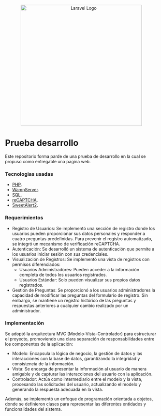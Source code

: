 <p align="center"><a href=https://www.php.net/"" target="_blank"><img src="https://cdn.freebiesupply.com/logos/large/2x/php-1-logo-png-transparent.png" width="400" alt="Laravel Logo"></a></p>


# Prueba desarrollo
Este repositorio forma parde de una prueba de desarrollo en la cual se propuso como entregable una pagina web.


### Tecnologias usadas

- [PHP](https://www.php.net/).
- [WampServer](https://wampserver.aviatechno.net/).
- [SQL](https://wampserver.aviatechno.net/).
- [reCAPTCHA](https://developers.google.com/recaptcha/docs/v3?hl=es-419).
- [SweetAlert2](https://developers.google.com/recaptcha/docs/v3?hl=es-419).

### Requerimientos

- Registro de Usuarios: Se implementó una sección de registro donde los usuarios pueden proporcionar sus datos personales y responder a cuatro preguntas predefinidas. Para prevenir el registro automatizado, se integró un mecanismo de verificación reCAPTCHA.
- Autenticación: Se desarrolló un sistema de autenticación que permite a los usuarios iniciar sesión con sus credenciales.
- Visualización de Registros: Se implementó una vista de registros con permisos diferenciados:
  - Usuarios Administradores: Pueden acceder a la información completa de todos los usuarios registrados.
  - Usuarios Estándar: Solo pueden visualizar sus propios datos registrados.
- Gestión de Preguntas: Se proporcionó a los usuarios administradores la capacidad de modificar las preguntas del formulario de registro. Sin embargo, se mantiene un registro histórico de las preguntas y respuestas anteriores a cualquier cambio realizado por un administrador.

### Implementación
Se adoptó la arquitectura MVC (Modelo-Vista-Controlador) para estructurar el proyecto, promoviendo una clara separación de responsabilidades entre los componentes de la aplicación:

- Modelo: Encapsula la lógica de negocio, la gestión de datos y las interacciones con la base de datos, garantizando la integridad y consistencia de la información.
- Vista: Se encarga de presentar la información al usuario de manera amigable y de capturar las interacciones del usuario con la aplicación.
- Controlador: Actúa como intermediario entre el modelo y la vista, procesando las solicitudes del usuario, actualizando el modelo y generando la respuesta adecuada en la vista.
  
Además, se implementó un enfoque de programación orientada a objetos, donde se definieron clases para representar las diferentes entidades y funcionalidades del sistema.



